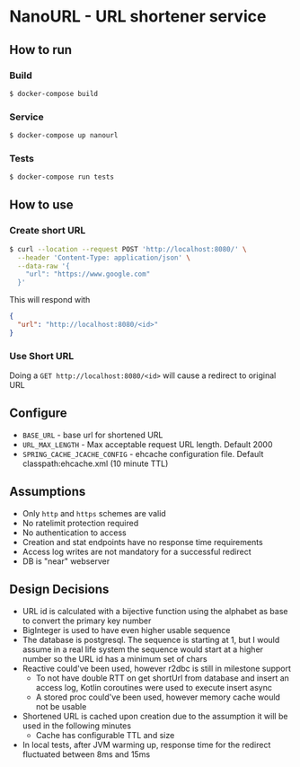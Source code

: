 # NanoURL - URL shortener service

## How to run

### Build
```bash
$ docker-compose build 
```

### Service
```bash
$ docker-compose up nanourl 
```

### Tests
```bash
$ docker-compose run tests 
```

## How to use

### Create short URL
```bash
$ curl --location --request POST 'http://localhost:8080/' \
  --header 'Content-Type: application/json' \
  --data-raw '{
  	"url": "https://www.google.com"
  }'
```

This will respond with

```json
{
  "url": "http://localhost:8080/<id>"
}
```

### Use Short URL

Doing a `GET http://localhost:8080/<id>` will cause a redirect to original URL

## Configure

* `BASE_URL` - base url for shortened URL
* `URL_MAX_LENGTH` - Max acceptable request URL length. Default 2000
* `SPRING_CACHE_JCACHE_CONFIG` - ehcache configuration file. Default classpath:ehcache.xml (10 minute TTL)

## Assumptions
* Only `http` and `https` schemes are valid
* No ratelimit protection required
* No authentication to access
* Creation and stat endpoints have no response time requirements
* Access log writes are not mandatory for a successful redirect
* DB is "near" webserver

## Design Decisions
* URL id is calculated with a bijective function using the alphabet as base to convert the primary key number
* BigInteger is used to have even higher usable sequence
* The database is postgresql. The sequence is starting at 1, but I would assume in a real life system the sequence would start at a higher number so the URL id has a minimum set of chars
* Reactive could've been used, however r2dbc is still in milestone support
    * To not have double RTT on get shortUrl from database and insert an access log, Kotlin coroutines were used to execute insert async
    * A stored proc could've been used, however memory cache would not be usable
* Shortened URL is cached upon creation due to the assumption it will be used in the following minutes
    * Cache has configurable TTL and size
* In local tests, after JVM warming up, response time for the redirect fluctuated between 8ms and 15ms
